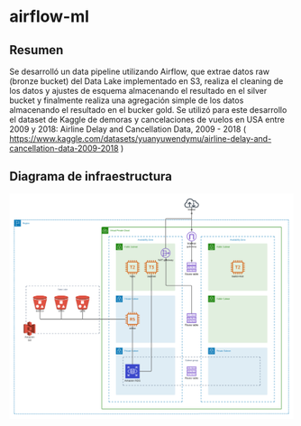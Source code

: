 # airflow-ml

## Resumen

Se desarrolló un data pipeline utilizando Airflow, que extrae datos raw (bronze bucket) del Data Lake implementado en S3, realiza el cleaning de los datos y ajustes de esquema almacenando el resultado en el silver bucket y finalmente realiza una agregación simple de los datos almacenando el resultado en el bucker gold.
Se utilizó para este desarrollo el dataset de Kaggle de demoras y cancelaciones de vuelos en USA entre 2009 y 2018: Airline Delay and Cancellation Data, 2009 - 2018 ( https://www.kaggle.com/datasets/yuanyuwendymu/airline-delay-and-cancellation-data-2009-2018 )


## Diagrama de infraestructura

![diagrama](images/airflow-ml_160.png)  
<br>


